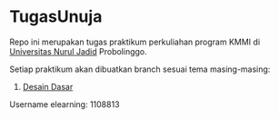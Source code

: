 # TugasUnuja
Repo ini merupakan tugas praktikum perkuliahan program KMMI di <a href='https://www.unuja.ac.id/'>Universitas Nurul Jadid</a> Probolinggo.

Setiap praktikum akan dibuatkan branch sesuai tema masing-masing:
<ol>
  <li><a href='https://github.com/nusagates/TugasUnuja/tree/BasicDesign'>Desain Dasar</a></li>  
</ol>

Username elearning: 1108813
